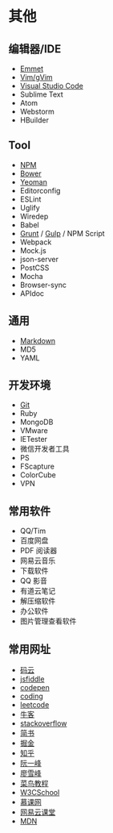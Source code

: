 # 其他

## 编辑器/IDE

- [Emmet](editor/emmet.md)
- [Vim/gVim](editor/vim.md)
- [Visual Studio Code](editor/vscode.md)
- Sublime Text
- Atom
- Webstorm
- HBuilder

## Tool

- [NPM](tools/npm.md)
- [Bower](tools/bower.md)
- [Yeoman](tools/yeoman.md)
- Editorconfig
- ESLint
- Uglify
- Wiredep
- Babel
- [Grunt](tools/grunt.md) / [Gulp](tools/gulp.md) / NPM Script
- Webpack
- Mock.js
- json-server
- PostCSS
- Mocha
- Browser-sync
- APIdoc

## 通用

- [Markdown](markdown.md)
- MD5
- YAML

## 开发环境

- [Git](git/index.md)
- Ruby
- MongoDB
- VMware
- IETester
- 微信开发者工具
- PS
- FScapture
- ColorCube
- VPN

## 常用软件

- QQ/Tim
- 百度网盘
- PDF 阅读器
- 网易云音乐
- 下载软件
- QQ 影音
- 有道云笔记
- 解压缩软件
- 办公软件
- 图片管理查看软件

## 常用网址

- [码云](https://gitee.com/)
- [jsfiddle](https://jsfiddle.net/user/dashboard/fiddles/)
- [codepen](https://codepen.io/)
- [coding](https://coding.net/)
- [leetcode](https://leetcode-cn.com/)
- [牛客](https://www.nowcoder.com/)
- [stackoverflow](https://stackoverflow.com/)
- [简书](https://www.jianshu.com/)
- [掘金](https://juejin.im/)
- [知乎](https://www.zhihu.com/)
- [阮一峰](http://www.ruanyifeng.com/blog/)
- [廖雪峰](https://liaoxuefeng.com/)
- [菜鸟教程](http://www.runoob.com/)
- [W3CSchool](http://www.w3school.com.cn/)
- [慕课网](https://www.imooc.com/)
- [网易云课堂](https://study.163.com/)
- [MDN](https://developer.mozilla.org/zh-CN/)
